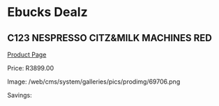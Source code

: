 
# Ebucks Dealz
## C123 NESPRESSO CITZ&MILK MACHINES RED
[Product Page](https://www.ebucks.com/web/shop/productSelected.do?prodId=1237732882&catId=704984897)

Price: R3899.00

Image: /web/cms/system/galleries/pics/prodimg/69706.png

Savings: 


	